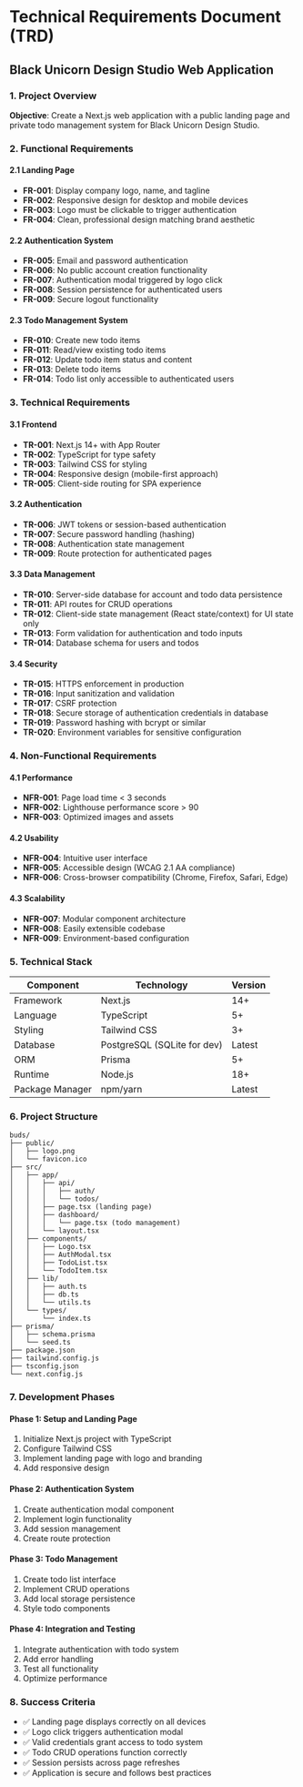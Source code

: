 # Technical Requirements Document (TRD)
## Black Unicorn Design Studio Web Application

### 1. Project Overview
**Objective**: Create a Next.js web application with a public landing page and private todo management system for Black Unicorn Design Studio.

### 2. Functional Requirements

#### 2.1 Landing Page
- **FR-001**: Display company logo, name, and tagline
- **FR-002**: Responsive design for desktop and mobile devices
- **FR-003**: Logo must be clickable to trigger authentication
- **FR-004**: Clean, professional design matching brand aesthetic

#### 2.2 Authentication System
- **FR-005**: Email and password authentication
- **FR-006**: No public account creation functionality
- **FR-007**: Authentication modal triggered by logo click
- **FR-008**: Session persistence for authenticated users
- **FR-009**: Secure logout functionality

#### 2.3 Todo Management System
- **FR-010**: Create new todo items
- **FR-011**: Read/view existing todo items
- **FR-012**: Update todo item status and content
- **FR-013**: Delete todo items
- **FR-014**: Todo list only accessible to authenticated users

### 3. Technical Requirements

#### 3.1 Frontend
- **TR-001**: Next.js 14+ with App Router
- **TR-002**: TypeScript for type safety
- **TR-003**: Tailwind CSS for styling
- **TR-004**: Responsive design (mobile-first approach)
- **TR-005**: Client-side routing for SPA experience

#### 3.2 Authentication
- **TR-006**: JWT tokens or session-based authentication
- **TR-007**: Secure password handling (hashing)
- **TR-008**: Authentication state management
- **TR-009**: Route protection for authenticated pages

#### 3.3 Data Management
- **TR-010**: Server-side database for account and todo data persistence
- **TR-011**: API routes for CRUD operations
- **TR-012**: Client-side state management (React state/context) for UI state only
- **TR-013**: Form validation for authentication and todo inputs
- **TR-014**: Database schema for users and todos

#### 3.4 Security
- **TR-015**: HTTPS enforcement in production
- **TR-016**: Input sanitization and validation
- **TR-017**: CSRF protection
- **TR-018**: Secure storage of authentication credentials in database
- **TR-019**: Password hashing with bcrypt or similar
- **TR-020**: Environment variables for sensitive configuration

### 4. Non-Functional Requirements

#### 4.1 Performance
- **NFR-001**: Page load time < 3 seconds
- **NFR-002**: Lighthouse performance score > 90
- **NFR-003**: Optimized images and assets

#### 4.2 Usability
- **NFR-004**: Intuitive user interface
- **NFR-005**: Accessible design (WCAG 2.1 AA compliance)
- **NFR-006**: Cross-browser compatibility (Chrome, Firefox, Safari, Edge)

#### 4.3 Scalability
- **NFR-007**: Modular component architecture
- **NFR-008**: Easily extensible codebase
- **NFR-009**: Environment-based configuration

### 5. Technical Stack

| Component | Technology | Version |
|-----------|------------|---------|
| Framework | Next.js | 14+ |
| Language | TypeScript | 5+ |
| Styling | Tailwind CSS | 3+ |
| Database | PostgreSQL (SQLite for dev) | Latest |
| ORM | Prisma | 5+ |
| Runtime | Node.js | 18+ |
| Package Manager | npm/yarn | Latest |

### 6. Project Structure
```
buds/
├── public/
│   ├── logo.png
│   └── favicon.ico
├── src/
│   ├── app/
│   │   ├── api/
│   │   │   ├── auth/
│   │   │   └── todos/
│   │   ├── page.tsx (landing page)
│   │   ├── dashboard/
│   │   │   └── page.tsx (todo management)
│   │   └── layout.tsx
│   ├── components/
│   │   ├── Logo.tsx
│   │   ├── AuthModal.tsx
│   │   ├── TodoList.tsx
│   │   └── TodoItem.tsx
│   ├── lib/
│   │   ├── auth.ts
│   │   ├── db.ts
│   │   └── utils.ts
│   └── types/
│       └── index.ts
├── prisma/
│   ├── schema.prisma
│   └── seed.ts
├── package.json
├── tailwind.config.js
├── tsconfig.json
└── next.config.js
```

### 7. Development Phases

#### Phase 1: Setup and Landing Page
1. Initialize Next.js project with TypeScript
2. Configure Tailwind CSS
3. Implement landing page with logo and branding
4. Add responsive design

#### Phase 2: Authentication System
1. Create authentication modal component
2. Implement login functionality
3. Add session management
4. Create route protection

#### Phase 3: Todo Management
1. Create todo list interface
2. Implement CRUD operations
3. Add local storage persistence
4. Style todo components

#### Phase 4: Integration and Testing
1. Integrate authentication with todo system
2. Add error handling
3. Test all functionality
4. Optimize performance

### 8. Success Criteria
- ✅ Landing page displays correctly on all devices
- ✅ Logo click triggers authentication modal
- ✅ Valid credentials grant access to todo system
- ✅ Todo CRUD operations function correctly
- ✅ Session persists across page refreshes
- ✅ Application is secure and follows best practices